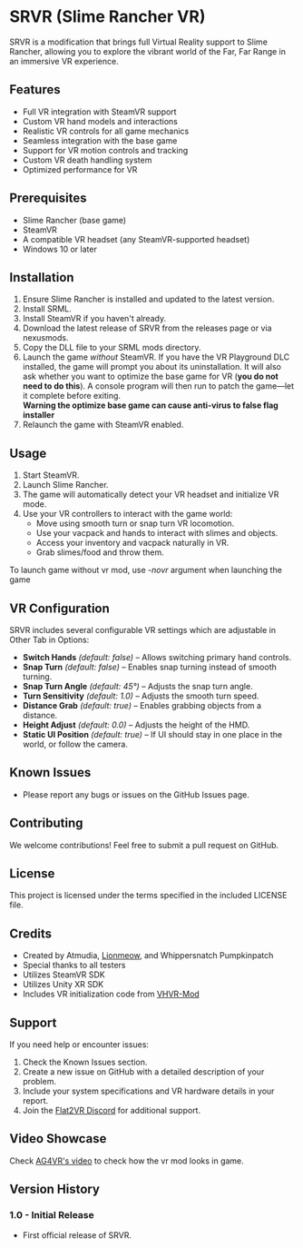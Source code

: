 # SRVR (Slime Rancher VR)

SRVR is a modification that brings full Virtual Reality support to Slime Rancher, allowing you to explore the vibrant world of the Far, Far Range in an immersive VR experience.

## Features

- Full VR integration with SteamVR support
- Custom VR hand models and interactions
- Realistic VR controls for all game mechanics
- Seamless integration with the base game
- Support for VR motion controls and tracking
- Custom VR death handling system
- Optimized performance for VR

## Prerequisites

- Slime Rancher (base game)
- SteamVR
- A compatible VR headset (any SteamVR-supported headset)
- Windows 10 or later

## Installation

1. Ensure Slime Rancher is installed and updated to the latest version.
2. Install SRML.
3. Install SteamVR if you haven't already.
4. Download the latest release of SRVR from the releases page or via nexusmods.
5. Copy the DLL file to your SRML mods directory.
6. Launch the game *without* SteamVR. If you have the VR Playground DLC installed, the game will prompt you about its uninstallation. It will also ask whether you want to optimize the base game for VR (**you do not need to do this**). A console program will then run to patch the game—let it complete before exiting.
   <br>**Warning the optimize base game can cause anti-virus to false flag installer**
7. Relaunch the game with SteamVR enabled.

## Usage

1. Start SteamVR.
2. Launch Slime Rancher.
3. The game will automatically detect your VR headset and initialize VR mode.
4. Use your VR controllers to interact with the game world:
   - Move using smooth turn or snap turn VR locomotion.
   - Use your vacpack and hands to interact with slimes and objects.
   - Access your inventory and vacpack naturally in VR.
   - Grab slimes/food and throw them.

To launch game without vr mod, use *-novr* argument when launching the game

## VR Configuration

SRVR includes several configurable VR settings which are adjustable in Other Tab in Options:

- **Switch Hands** *(default: false)* – Allows switching primary hand controls.
- **Snap Turn** *(default: false)* – Enables snap turning instead of smooth turning.
- **Snap Turn Angle** *(default: 45°)* – Adjusts the snap turn angle.
- **Turn Sensitivity** *(default: 1.0)* – Adjusts the smooth turn speed.
- **Distance Grab** *(default: true)* – Enables grabbing objects from a distance.
- **Height Adjust** *(default: 0.0)* – Adjusts the height of the HMD.
- **Static UI Position** *(default: true)* – If UI should stay in one place in the world, or follow the camera.

## Known Issues

- Please report any bugs or issues on the GitHub Issues page.

## Contributing

We welcome contributions! Feel free to submit a pull request on GitHub.

## License

This project is licensed under the terms specified in the included LICENSE file.

## Credits

- Created by Atmudia, [Lionmeow](https://github.com/Lionmeow), and Whippersnatch Pumpkinpatch
- Special thanks to all testers
- Utilizes SteamVR SDK
- Utilizes Unity XR SDK
- Includes VR initialization code from [VHVR-Mod](https://github.com/brandonmousseau/vhvr-mod)

## Support

If you need help or encounter issues:
1. Check the Known Issues section.
2. Create a new issue on GitHub with a detailed description of your problem.
3. Include your system specifications and VR hardware details in your report.
4. Join the [Flat2VR Discord](http://flat2vr.com/) for additional support.

## Video Showcase
Check [AG4VR's video](https://www.youtube.com/watch?v=9egH_BYz-pU) to check how the vr mod looks in game.

## Version History

### 1.0 - Initial Release
- First official release of SRVR.

